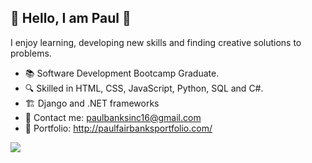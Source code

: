 ## 👋  Hello, I am Paul 👋

  I enjoy learning, developing new skills and finding creative solutions to problems.

 - 📚   Software Development Bootcamp Graduate.
 - 🔍   Skilled in HTML, CSS, JavaScript, Python, SQL and C#.
 - 🏗   Django and .NET frameworks
 - 📧   Contact me: paulbanksinc16@gmail.com
 - 📍   Portfolio: http://paulfairbanksportfolio.com/
<img src="https://github-readme-stats.vercel.app/api?username=pbanks74&&show_icons=true&title_color=ffffff&icon_color=bb2acf&text_color=daf7dc&bg_color=151515">

